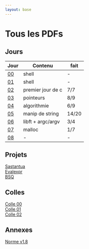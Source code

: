 ```yaml
---
layout: base
---
```

# Tous les PDFs

## Jours

| Jour | Contenu | fait | 
|---   |---      |---  |
| [00](pdfs/j00.pdf) | shell | - |
| [01](pdfs/j01.pdf) | shell | - |
| [02](pdfs/j02.pdf) | premier jour de c | 7/7 |
| [03](pdfs/j03.pdf) | pointeurs | 8/9 |
| [04](pdfs/j04.pdf) | algorithmie | 6/9 |
| [05](pdfs/j05.pdf) | manip de string | 14/20 |
| [06](pdfs/j06.pdf) | libft + argc/argv | 3/4 |
| [07](pdfs/j07.pdf) | malloc | 1/7 |
| [08](pdfs/j08.pdf) | - | - |

## Projets

[Sastantua](pdfs/sastantua.pdf)  
[Evalexpr](pdfs/evalepr.pdf)  
[BSQ](pdfs/bsq.pdf)  

## Colles

[Colle 00](pdfs/colle00.pdf)  
[Colle 01](pdfs/colle01.pdf)  
[Colle 02](pdfs/colle02.pdf)  

## Annexes

[Norme v1.8](norme42-v1.8.pdf)
